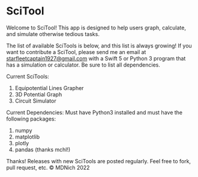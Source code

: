 # SciTool
Welcome to SciTool!
This app is designed to help users graph, calculate, and simulate otherwise tedious tasks.

The list of available SciTools is below, and this list is always growing!
If you want to contribute a SciTool, please send me an email at starfleetcaptain1927@gmail.com
with a Swift 5 or Python 3 program that has a simulation or calculator. Be sure to list all dependencies.

Current SciTools: 
1. Equipotential Lines Grapher
2. 3D Potential Graph
3. Circuit Simulator

Current Dependencies: Must have Python3 installed and must have the following packages:
1. numpy
2. matplotlib
3. plotly
4. pandas (thanks mchl!)

Thanks!
Releases with new SciTools are posted regularly.
Feel free to fork, pull request, etc.
© MDNich 2022
